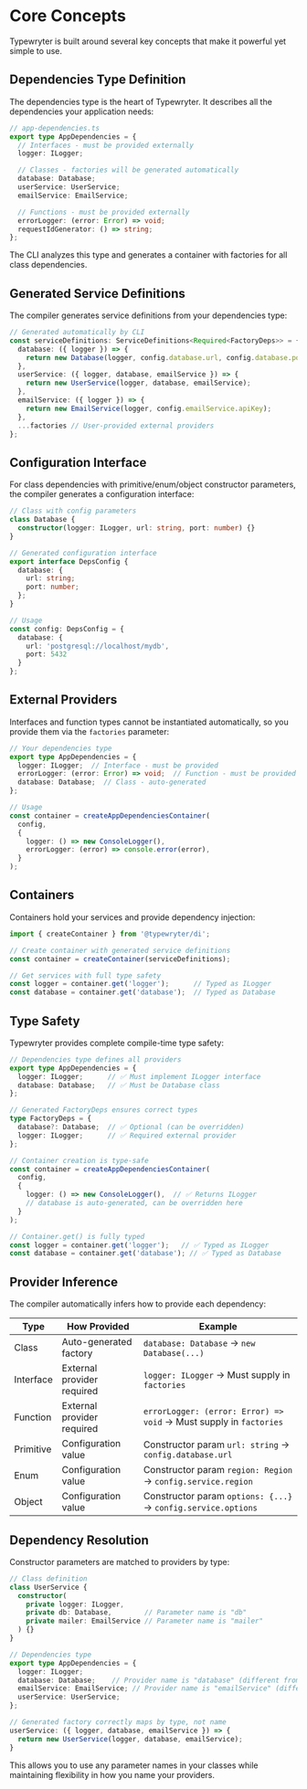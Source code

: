 # Core Concepts

Typewryter is built around several key concepts that make it powerful yet simple to use.

## Dependencies Type Definition

The dependencies type is the heart of Typewryter. It describes all the dependencies your application needs:

```typescript
// app-dependencies.ts
export type AppDependencies = {
  // Interfaces - must be provided externally
  logger: ILogger;

  // Classes - factories will be generated automatically
  database: Database;
  userService: UserService;
  emailService: EmailService;

  // Functions - must be provided externally
  errorLogger: (error: Error) => void;
  requestIdGenerator: () => string;
};
```

The CLI analyzes this type and generates a container with factories for all class dependencies.

## Generated Service Definitions

The compiler generates service definitions from your dependencies type:

```typescript
// Generated automatically by CLI
const serviceDefinitions: ServiceDefinitions<Required<FactoryDeps>> = {
  database: ({ logger }) => {
    return new Database(logger, config.database.url, config.database.port);
  },
  userService: ({ logger, database, emailService }) => {
    return new UserService(logger, database, emailService);
  },
  emailService: ({ logger }) => {
    return new EmailService(logger, config.emailService.apiKey);
  },
  ...factories // User-provided external providers
};
```

## Configuration Interface

For class dependencies with primitive/enum/object constructor parameters, the compiler generates a configuration interface:

```typescript
// Class with config parameters
class Database {
  constructor(logger: ILogger, url: string, port: number) {}
}

// Generated configuration interface
export interface DepsConfig {
  database: {
    url: string;
    port: number;
  };
}

// Usage
const config: DepsConfig = {
  database: {
    url: 'postgresql://localhost/mydb',
    port: 5432
  }
};
```

## External Providers

Interfaces and function types cannot be instantiated automatically, so you provide them via the `factories` parameter:

```typescript
// Your dependencies type
export type AppDependencies = {
  logger: ILogger;  // Interface - must be provided
  errorLogger: (error: Error) => void;  // Function - must be provided
  database: Database;  // Class - auto-generated
};

// Usage
const container = createAppDependenciesContainer(
  config,
  {
    logger: () => new ConsoleLogger(),
    errorLogger: (error) => console.error(error),
  }
);
```

## Containers

Containers hold your services and provide dependency injection:

```typescript
import { createContainer } from '@typewryter/di';

// Create container with generated service definitions
const container = createContainer(serviceDefinitions);

// Get services with full type safety
const logger = container.get('logger');      // Typed as ILogger
const database = container.get('database');  // Typed as Database
```

## Type Safety

Typewryter provides complete compile-time type safety:

```typescript
// Dependencies type defines all providers
export type AppDependencies = {
  logger: ILogger;      // ✅ Must implement ILogger interface
  database: Database;   // ✅ Must be Database class
};

// Generated FactoryDeps ensures correct types
type FactoryDeps = {
  database?: Database;  // ✅ Optional (can be overridden)
  logger: ILogger;      // ✅ Required external provider
};

// Container creation is type-safe
const container = createAppDependenciesContainer(
  config,
  {
    logger: () => new ConsoleLogger(),  // ✅ Returns ILogger
    // database is auto-generated, can be overridden here
  }
);

// Container.get() is fully typed
const logger = container.get('logger');   // ✅ Typed as ILogger
const database = container.get('database'); // ✅ Typed as Database
```

## Provider Inference

The compiler automatically infers how to provide each dependency:

| Type | How Provided | Example |
|------|--------------|---------|
| Class | Auto-generated factory | `database: Database` → `new Database(...)` |
| Interface | External provider required | `logger: ILogger` → Must supply in `factories` |
| Function | External provider required | `errorLogger: (error: Error) => void` → Must supply in `factories` |
| Primitive | Configuration value | Constructor param `url: string` → `config.database.url` |
| Enum | Configuration value | Constructor param `region: Region` → `config.service.region` |
| Object | Configuration value | Constructor param `options: {...}` → `config.service.options` |

## Dependency Resolution

Constructor parameters are matched to providers by type:

```typescript
// Class definition
class UserService {
  constructor(
    private logger: ILogger,
    private db: Database,        // Parameter name is "db"
    private mailer: EmailService // Parameter name is "mailer"
  ) {}
}

// Dependencies type
export type AppDependencies = {
  logger: ILogger;
  database: Database;    // Provider name is "database" (different from "db")
  emailService: EmailService; // Provider name is "emailService" (different from "mailer")
  userService: UserService;
};

// Generated factory correctly maps by type, not name
userService: ({ logger, database, emailService }) => {
  return new UserService(logger, database, emailService);
}
```

This allows you to use any parameter names in your classes while maintaining flexibility in how you name your providers.
